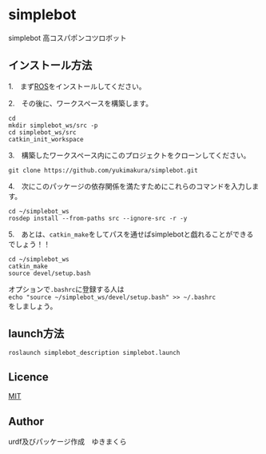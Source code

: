 # simplebot
simplebot 高コスパポンコツロボット

## インストール方法
1.　まず[ROS](http://wiki.ros.org/ROS/Installation)をインストールしてください。

2.　その後に、ワークスペースを構築します。   
   
```
cd   
mkdir simplebot_ws/src -p   
cd simplebot_ws/src   
catkin_init_workspace   
```

3.　構築したワークスペース内にこのプロジェクトをクローンしてください。
```
git clone https://github.com/yukimakura/simplebot.git
```

4.　次にこのパッケージの依存関係を満たすためにこれらのコマンドを入力します。
```
cd ~/simplebot_ws
rosdep install --from-paths src --ignore-src -r -y
```

5.　あとは、`catkin_make`をしてパスを通せばsimplebotと戯れることができるでしょう！！
```
cd ~/simplebot_ws
catkin_make
source devel/setup.bash
```

オプションで`.bashrc`に登録する人は   
`echo "source ~/simplebot_ws/devel/setup.bash" >> ~/.bashrc`    
をしましょう。

## launch方法
`roslaunch simplebot_description simplebot.launch`

## Licence
[MIT](https://bitbucket.org/nitt_mix/temple_description/src/master/LICENSE)


## Author
urdf及びパッケージ作成　ゆきまくら
